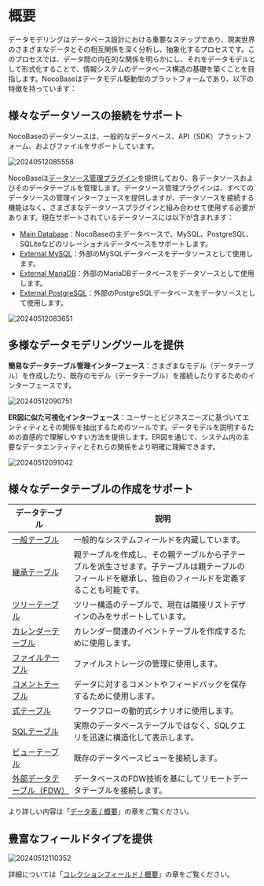# 概要

データモデリングはデータベース設計における重要なステップであり、現実世界のさまざまなデータとその相互関係を深く分析し、抽象化するプロセスです。このプロセスでは、データ間の内在的な関係を明らかにし、それをデータモデルとして形式化することで、情報システムのデータベース構造の基礎を築くことを目指します。NocoBaseはデータモデル駆動型のプラットフォームであり、以下の特徴を持っています：

## 様々なデータソースの接続をサポート

NocoBaseのデータソースは、一般的なデータベース、API（SDK）プラットフォーム、およびファイルをサポートしています。

![20240512085558](https://static-docs.nocobase.com/20240512085558.png)

NocoBaseは[データソース管理プラグイン](/handbook/data-source-manager)を提供しており、各データソースおよびそのデータテーブルを管理します。データソース管理プラグインは、すべてのデータソースの管理インターフェースを提供しますが、データソースを接続する機能はなく、さまざまなデータソースプラグインと組み合わせて使用する必要があります。現在サポートされているデータソースには以下が含まれます：

- [Main Database](/handbook/data-source-main)：NocoBaseの主データベースで、MySQL、PostgreSQL、SQLiteなどのリレーショナルデータベースをサポートします。
- [External MySQL](/handbook/data-source-external-mysql)：外部のMySQLデータベースをデータソースとして使用します。
- [External MariaDB](/handbook/data-source-external-mariadb)：外部のMariaDBデータベースをデータソースとして使用します。
- [External PostgreSQL](/handbook/data-source-external-postgres)：外部のPostgreSQLデータベースをデータソースとして使用します。

![20240512083651](https://static-docs.nocobase.com/20240512083651.png)

## 多様なデータモデリングツールを提供

**簡易なデータテーブル管理インターフェース**：さまざまなモデル（データテーブル）を作成したり、既存のモデル（データテーブル）を接続したりするためのインターフェースです。

![20240512090751](https://static-docs.nocobase.com/20240512090751.png)

**ER図に似た可視化インターフェース**：ユーザーとビジネスニーズに基づいてエンティティとその関係を抽出するためのツールです。データモデルを説明するための直感的で理解しやすい方法を提供します。ER図を通じて、システム内の主要なデータエンティティとそれらの関係をより明確に理解できます。

![20240512091042](https://static-docs.nocobase.com/20240410075906.png)

## 様々なデータテーブルの作成をサポート

| データテーブル | 説明 |
| - | - |
| [一般テーブル](/handbook/data-source-main/general-collection) | 一般的なシステムフィールドを内蔵しています。 |
| [継承テーブル](/handbook/data-source-main/inheritance-collection) | 親テーブルを作成し、その親テーブルから子テーブルを派生させます。子テーブルは親テーブルのフィールドを継承し、独自のフィールドを定義することも可能です。 |
| [ツリーテーブル](/handbook/collection-tree) | ツリー構造のテーブルで、現在は隣接リストデザインのみをサポートしています。 |
| [カレンダーテーブル](/handbook/calendar/calendar-collection) | カレンダー関連のイベントテーブルを作成するために使用します。 |
| [ファイルテーブル](/handbook/file-manager/file-collection) | ファイルストレージの管理に使用します。 |
| [コメントテーブル](/handbook/comments/comment-collection) | データに対するコメントやフィードバックを保存するために使用します。 |
| [式テーブル](/handbook/workflow-dynamic-calculation/expression) | ワークフローの動的式シナリオに使用します。 |
| [SQLテーブル](/handbook/collection-sql) | 実際のデータベーステーブルではなく、SQLクエリを迅速に構造化して表示します。 |
| [ビューテーブル](/handbook/collection-view) | 既存のデータベースビューを接続します。 |
| [外部データテーブル（FDW）](/handbook/collection-fdw) | データベースのFDW技術を基にしてリモートデータテーブルを接続します。 |

より詳しい内容は「[データ表 / 概要](/handbook/data-modeling/collection)」の章をご覧ください。

## 豊富なフィールドタイプを提供

![20240512110352](https://static-docs.nocobase.com/20240512110352.png)

詳細については「[コレクションフィールド / 概要](/handbook/data-modeling/collection-fields)」の章をご覧ください。

